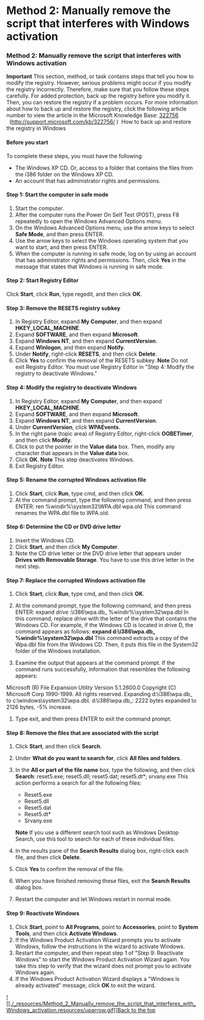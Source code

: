 # Method 2: Manually remove the script that interferes with Windows activation

### Method 2: Manually remove the script that interferes with Windows activation

**Important** This section, method, or task contains steps that tell you how to modify the registry. However, serious problems might occur if you modify the registry incorrectly. Therefore, make sure that you follow these steps carefully. For added protection, back up the registry before you modify it. Then, you can restore the registry if a problem occurs. For more information about how to back up and restore the registry, click the following article number to view the article in the Microsoft Knowledge Base:
[322756](http://support.microsoft.com/kb/322756)   (http://support.microsoft.com/kb/322756/ )  How to back up and restore the registry in Windows

#### Before you start

To complete these steps, you must have the following:

* The Windows XP CD. Or, access to a folder that contains the files from the i386 folder on the Windows XP CD.
* An account that has administrator rights and permissions.

#### Step 1: Start the computer in safe mode

1. Start the computer.
2. After the computer runs the Power On Self Test (POST), press F8 repeatedly to open the Windows Advanced Options menu.
3. On the Windows Advanced Options menu, use the arrow keys to select **Safe Mode**, and then press ENTER.
4. Use the arrow keys to select the Windows operating system that you want to start, and then press ENTER.
5. When the computer is running in safe mode, log on by using an account that has administrator rights and permissions. Then, click **Yes** in the message that states that Windows is running in safe mode.

#### Step 2: Start Registry Editor

Click **Start**, click **Run**, type regedit, and then click **OK**.

#### Step 3: Remove the RESETS registry subkey

1. In Registry Editor, expand **My Computer**, and then expand **HKEY\_LOCAL\_MACHINE**.
2. Expand **SOFTWARE**, and then expand **Microsoft**.
3. Expand **Windows NT**, and then expand **CurrentVersion**.
4. Expand **Winlogon**, and then expand **Notify**.
5. Under **Notify**, right-click **RESETS**, and then click **Delete**.
6. Click **Yes** to confirm the removal of the RESETS subkey.
	**Note** Do not exit Registry Editor. You must use Registry Editor in "Step 4: Modify the registry to deactivate Windows."

#### Step 4: Modify the registry to deactivate Windows

1. In Registry Editor, expand **My Computer**, and then expand **HKEY\_LOCAL\_MACHINE**.
2. Expand **SOFTWARE**, and then expand **Microsoft**.
3. Expand **Windows NT**, and then expand **CurrentVersion**.
4. Under **CurrentVersion**, click **WPAEvents**.
5. In the right pane (topic area) of Registry Editor, right-click **OOBETimer**, and then click **Modify**.
6. Click to put the pointer in the **Value data** box. Then, modify any character that appears in the **Value data** box.
7. Click **OK**.
	**Note** This step deactivates Windows.
8. Exit Registry Editor.

#### Step 5: Rename the corrupted Windows activation file

1. Click **Start**, click **Run**, type cmd, and then click **OK**.
2. At the command prompt, type the following command, and then press ENTER:
	ren %windir%\\system32\\WPA.dbl wpa.old
	This command renames the WPA.dbl file to WPA.old.
	

#### Step 6: Determine the CD or DVD drive letter

1. Insert the Windows CD.
2. Click **Start**, and then click **My Computer**.
3. Note the CD drive letter or the DVD drive letter that appears under **Drives with Removable Storage**. You have to use this drive letter in the next step.

#### Step 7: Replace the corrupted Windows activation file

1. Click **Start**, click **Run**, type cmd, and then click **OK**.
2. At the command prompt, type the following command, and then press ENTER:
	expand _drive_ :\\i386\\wpa.db\_ %windir%\\system32\\wpa.dbl
	In this command, replace _drive_ with the letter of the drive that contains the Windows CD.
	For example, if the Windows CD is located in drive D, the command appears as follows:
	**expand d:\\i386\\wpa.db\_ %windir%\\system32\\wpa.dbl**
	This command extracts a copy of the Wpa.dbl file from the Windows CD. Then, it puts this file in the System32 folder of the Windows installation.
	
3. Examine the output that appears at the command prompt. If the command runs successfully, information that resembles the following appears:

Microsoft (R) File Expansion Utility Version 5.1.2600.0 Copyright (C) Microsoft Corp 1990-1999. All rights reserved. Expanding d:\\i386\\wpa.db\_ to c:\\windows\\system32\\wpa.dbl. d:\\i386\\wpa.db\_: 2222 bytes expanded to 2126 bytes, -5% increase.

1. Type exit, and then press ENTER to exit the command prompt.

#### Step 8: Remove the files that are associated with the script

1. Click **Start**, and then click **Search**.
2. Under **What do you want to search for**, click **All files and folders**.
3. In the **All or part of the file name** box, type the following, and then click **Search**:
	reset5.exe; reset5.dll; reset5.dat; reset5.dt\*; srvany.exe
	This action performs a search for all the following files:
	
	* Reset5.exe
	* Reset5.dll
	* Reset5.dat
	* Reset5.dt\*
	* Srvany.exe
	
	**Note** If you use a different search tool such as Windows Desktop Search, use this tool to search for each of these individual files.
	

1. In the results pane of the **Search Results** dialog box, right-click each file, and then click **Delete**.
2. Click **Yes** to confirm the removal of the file.
3. When you have finished removing these files, exit the **Search Results** dialog box.
4. Restart the computer and let Windows restart in normal mode.

#### Step 9: Reactivate Windows

1. Click **Start**, point to **All Programs**, point to **Accessories**, point to **System Tools**, and then click **Activate Windows**.
2. If the Windows Product Activation Wizard prompts you to activate Windows, follow the instructions in the wizard to activate Windows.
3. Restart the computer, and then repeat step 1 of "Step 9: Reactivate Windows" to start the Windows Product Activation Wizard again. You take this step to verify that the wizard does not prompt you to activate Windows again.
4. If the Windows Product Activation Wizard displays a "Windows is already activated" message, click **OK** to exit the wizard.

[![[./_resources/Method_2_Manually_remove_the_script_that_interferes_with_Windows_activation.resources/uparrow.gif]]Back to the top](http://support.microsoft.com/kb/312295#top)
